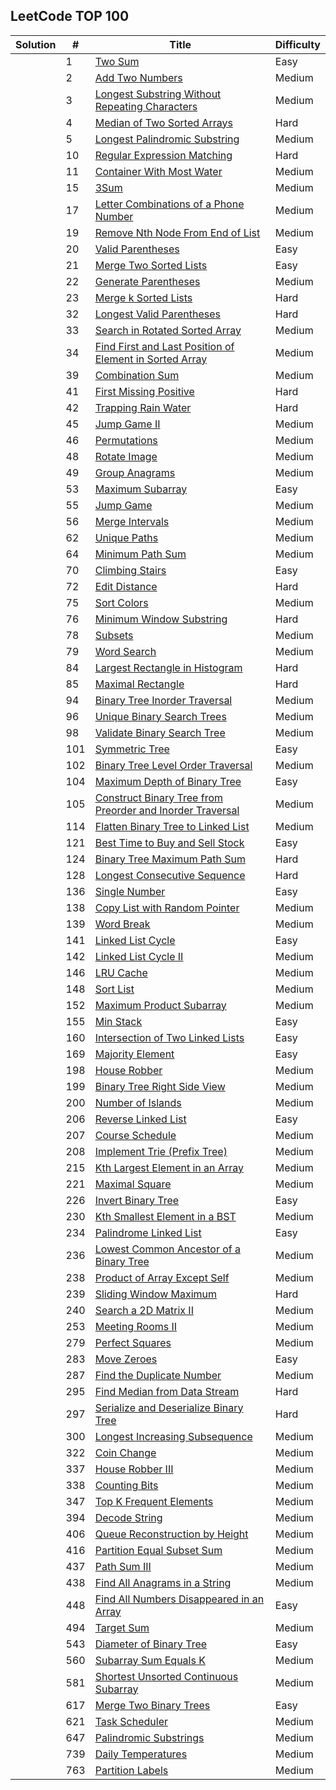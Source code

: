 
## LeetCode TOP 100 

| Solution    | #    | Title     | Difficulty |
| ----------- | -----|------------------------------------------------------------------------------------------------------------------------------------------------------------------------|----------- |
|             | 1    |  [Two Sum](https://leetcode.com/problems/two-sum )                                                                                                                     | Easy       |
|             | 2    |  [Add Two Numbers](https://leetcode.com/problems/add-two-numbers)                                                                                                      | Medium     |
|             | 3    |  [Longest Substring Without Repeating Characters](https://leetcode.com/problems/longest-substring-without-repeating-characters)                                        | Medium     |
|             | 4    |  [Median of Two Sorted Arrays](https://leetcode.com/problems/median-of-two-sorted-arrays)                                                                              | Hard       |
|             | 5    |  [Longest Palindromic Substring](https://leetcode.com/problems/longest-palindromic-substring)                                                                          | Medium     |
|             | 10   |  [Regular Expression Matching](https://leetcode.com/problems/regular-expression-matching)                                                                              | Hard       |
|             | 11   |  [Container With Most Water](https://leetcode.com/problems/container-with-most-water)                                                                                  | Medium     |
|             | 15   |  [3Sum](https://leetcode.com/problems/3sum)                                                                                                                            | Medium     |
|             | 17   |  [Letter Combinations of a Phone Number](https://leetcode.com/problems/letter-combinations-of-a-phone-number)                                                          | Medium     |
|             | 19   |  [Remove Nth Node From End of List](https://leetcode.com/problems/remove-nth-node-from-end-of-list)                                                                    | Medium     |
|             | 20   |  [Valid Parentheses](https://leetcode.com/problems/valid-parentheses)                                                                                                  | Easy       |
|             | 21   |  [Merge Two Sorted Lists](https://leetcode.com/problems/merge-two-sorted-lists)                                                                                        | Easy       |
|             | 22   |  [Generate Parentheses](https://leetcode.com/problems/generate-parentheses)                                                                                            | Medium     |
|             | 23   |  [Merge k Sorted Lists](https://leetcode.com/problems/merge-k-sorted-lists)                                                                                            | Hard       |
|             | 32   |  [Longest Valid Parentheses](https://leetcode.com/problems/longest-valid-parentheses)                                                                                  | Hard       |
|             | 33   |  [Search in Rotated Sorted Array](https://leetcode.com/problems/search-in-rotated-sorted-array)                                                                        | Medium     |
|             | 34   |  [Find First and Last Position of Element in Sorted Array](https://leetcode.com/problems/find-first-and-last-position-of-element-in-sorted-array)                      | Medium     |
|             | 39   |  [Combination Sum](https://leetcode.com/problems/combination-sum)                                                                                                      | Medium     |
|             | 41   |  [First Missing Positive](https://leetcode.com/problems/first-missing-positive)                                                                                        | Hard       |
|             | 42   |  [Trapping Rain Water](https://leetcode.com/problems/trapping-rain-water)                                                                                              | Hard       |
|             | 45   |  [Jump Game II](https://leetcode.com/problems/jump-game-ii)                                                                                                            | Medium     |
|             | 46   |  [Permutations](https://leetcode.com/problems/permutations)                                                                                                            | Medium     |
|             | 48   |  [Rotate Image](https://leetcode.com/problems/rotate-image)                                                                                                            | Medium     |
|             | 49   |  [Group Anagrams](https://leetcode.com/problems/group-anagrams)                                                                                                        | Medium     |
|             | 53   |  [Maximum Subarray](https://leetcode.com/problems/maximum-subarray)                                                                                                    | Easy       |
|             | 55   |  [Jump Game](https://leetcode.com/problems/jump-game)                                                                                                                  | Medium     |
|             | 56   |  [Merge Intervals](https://leetcode.com/problems/merge-intervals)                                                                                                      | Medium     |
|             | 62   |  [Unique Paths](https://leetcode.com/problems/unique-paths)                                                                                                            | Medium     |
|             | 64   |  [Minimum Path Sum](https://leetcode.com/problems/minimum-path-sum)                                                                                                    | Medium     |
|             | 70   |  [Climbing Stairs](https://leetcode.com/problems/climbing-stairs)                                                                                                      | Easy       |
|             | 72   |  [Edit Distance](https://leetcode.com/problems/edit-distance)                                                                                                          | Hard       |
|             | 75   |  [Sort Colors](https://leetcode.com/problems/sort-colors)                                                                                                              | Medium     |
|             | 76   |  [Minimum Window Substring](https://leetcode.com/problems/minimum-window-substring)                                                                                    | Hard       |
|             | 78   |  [Subsets](https://leetcode.com/problems/subsets)                                                                                                                      | Medium     |
|             | 79   |  [Word Search](https://leetcode.com/problems/word-search)                                                                                                              | Medium     |
|             | 84   |  [Largest Rectangle in Histogram](https://leetcode.com/problems/largest-rectangle-in-histogram)                                                                        | Hard       |
|             | 85   |  [Maximal Rectangle](https://leetcode.com/problems/maximal-rectangle)                                                                                                  | Hard       |
|             | 94   |  [Binary Tree Inorder Traversal](https://leetcode.com/problems/binary-tree-inorder-traversal)                                                                          | Medium     |
|             | 96   |  [Unique Binary Search Trees](https://leetcode.com/problems/unique-binary-search-trees)                                                                                | Medium     |
|             | 98   |  [Validate Binary Search Tree](https://leetcode.com/problems/validate-binary-search-tree)                                                                              | Medium     |
|             | 101  |  [Symmetric Tree](https://leetcode.com/problems/symmetric-tree)                                                                                                        | Easy       |
|             | 102  |  [Binary Tree Level Order Traversal](https://leetcode.com/problems/binary-tree-level-order-traversal)                                                                  | Medium     |
|             | 104  |  [Maximum Depth of Binary Tree](https://leetcode.com/problems/maximum-depth-of-binary-tree)                                                                            | Easy       |
|             | 105  |  [Construct Binary Tree from Preorder and Inorder Traversal](https://leetcode.com/problems/construct-binary-tree-from-preorder-and-inorder-traversal)                  | Medium     |
|             | 114  |  [Flatten Binary Tree to Linked List](https://leetcode.com/problems/flatten-binary-tree-to-linked-list)                                                                | Medium     |
|             | 121  |  [Best Time to Buy and Sell Stock](https://leetcode.com/problems/best-time-to-buy-and-sell-stock)                                                                      | Easy       |
|             | 124  |  [Binary Tree Maximum Path Sum](https://leetcode.com/problems/binary-tree-maximum-path-sum)                                                                            | Hard       |
|             | 128  |  [Longest Consecutive Sequence](https://leetcode.com/problems/longest-consecutive-sequence)                                                                            | Hard       |
|             | 136  |  [Single Number](https://leetcode.com/problems/single-number)                                                                                                          | Easy       |
|             | 138  |  [Copy List with Random Pointer](https://leetcode.com/problems/copy-list-with-random-pointer)                                                                          | Medium     |
|             | 139  |  [Word Break](https://leetcode.com/problems/word-break)                                                                                                                | Medium     |
|             | 141  |  [Linked List Cycle](https://leetcode.com/problems/linked-list-cycle)                                                                                                  | Easy       |
|             | 142  |  [Linked List Cycle II](https://leetcode.com/problems/linked-list-cycle-ii)                                                                                            | Medium     |
|             | 146  |  [LRU Cache](https://leetcode.com/problems/lru-cache)                                                                                                                  | Medium     |
|             | 148  |  [Sort List](https://leetcode.com/problems/sort-list)                                                                                                                  | Medium     |
|             | 152  |  [Maximum Product Subarray](https://leetcode.com/problems/maximum-product-subarray)                                                                                    | Medium     |
|             | 155  |  [Min Stack](https://leetcode.com/problems/min-stack)                                                                                                                  | Easy       |
|             | 160  |  [Intersection of Two Linked Lists](https://leetcode.com/problems/intersection-of-two-linked-lists)                                                                    | Easy       |
|             | 169  |  [Majority Element](https://leetcode.com/problems/majority-element)                                                                                                    | Easy       |
|             | 198  |  [House Robber](https://leetcode.com/problems/house-robber)                                                                                                            | Medium     |
|             | 199  |  [Binary Tree Right Side View](https://leetcode.com/problems/binary-tree-right-side-view)                                                                              | Medium     |
|             | 200  |  [Number of Islands](https://leetcode.com/problems/number-of-islands)                                                                                                  | Medium     |
|             | 206  |  [Reverse Linked List](https://leetcode.com/problems/reverse-linked-list)                                                                                              | Easy       |
|             | 207  |  [Course Schedule](https://leetcode.com/problems/course-schedule)                                                                                                      | Medium     |
|             | 208  |  [Implement Trie (Prefix Tree)](https://leetcode.com/problems/implement-trie-prefix-tree)                                                                              | Medium     |
|             | 215  |  [Kth Largest Element in an Array](https://leetcode.com/problems/kth-largest-element-in-an-array)                                                                      | Medium     |
|             | 221  |  [Maximal Square](https://leetcode.com/problems/maximal-square)                                                                                                        | Medium     |
|             | 226  |  [Invert Binary Tree](https://leetcode.com/problems/invert-binary-tree)                                                                                                | Easy       |
|             | 230  |  [Kth Smallest Element in a BST](https://leetcode.com/problems/kth-smallest-element-in-a-bst)                                                                          | Medium     |
|             | 234  |  [Palindrome Linked List](https://leetcode.com/problems/palindrome-linked-list)                                                                                        | Easy       |
|             | 236  |  [Lowest Common Ancestor of a Binary Tree](https://leetcode.com/problems/lowest-common-ancestor-of-a-binary-tree)                                                      | Medium     |
|             | 238  |  [Product of Array Except Self](https://leetcode.com/problems/product-of-array-except-self)                                                                            | Medium     |
|             | 239  |  [Sliding Window Maximum](https://leetcode.com/problems/sliding-window-maximum)                                                                                        | Hard       |
|             | 240  |  [Search a 2D Matrix II](https://leetcode.com/problems/search-a-2d-matrix-ii)                                                                                          | Medium     |
|             | 253  |  [Meeting Rooms II](https://leetcode.com/problems/meeting-rooms-ii)                                                                                                    | Medium     |
|             | 279  |  [Perfect Squares](https://leetcode.com/problems/perfect-squares)                                                                                                      | Medium     |
|             | 283  |  [Move Zeroes](https://leetcode.com/problems/move-zeroes)                                                                                                              | Easy       |
|             | 287  |  [Find the Duplicate Number](https://leetcode.com/problems/find-the-duplicate-number)                                                                                  | Medium     |
|             | 295  |  [Find Median from Data Stream](https://leetcode.com/problems/find-median-from-data-stream)                                                                            | Hard       |
|             | 297  |  [Serialize and Deserialize Binary Tree](https://leetcode.com/problems/serialize-and-deserialize-binary-tree)                                                          | Hard       |
|             | 300  |  [Longest Increasing Subsequence](https://leetcode.com/problems/longest-increasing-subsequence)                                                                        | Medium     |
|             | 322  |  [Coin Change](https://leetcode.com/problems/coin-change)                                                                                                              | Medium     |
|             | 337  |  [House Robber III](https://leetcode.com/problems/house-robber-iii)                                                                                                    | Medium     |
|             | 338  |  [Counting Bits](https://leetcode.com/problems/counting-bits)                                                                                                          | Medium     |
|             | 347  |  [Top K Frequent Elements](https://leetcode.com/problems/top-k-frequent-elements)                                                                                      | Medium     |
|             | 394  |  [Decode String](https://leetcode.com/problems/decode-string)                                                                                                          | Medium     |
|             | 406  |  [Queue Reconstruction by Height](https://leetcode.com/problems/queue-reconstruction-by-height)                                                                        | Medium     |
|             | 416  |  [Partition Equal Subset Sum](https://leetcode.com/problems/partition-equal-subset-sum)                                                                                | Medium     |
|             | 437  |  [Path Sum III](https://leetcode.com/problems/path-sum-iii)                                                                                                            | Medium     |
|             | 438  |  [Find All Anagrams in a String](https://leetcode.com/problems/find-all-anagrams-in-a-string)                                                                          | Medium     |
|             | 448  |  [Find All Numbers Disappeared in an Array](https://leetcode.com/problems/find-all-numbers-disappeared-in-an-array)                                                    | Easy       |
|             | 494  |  [Target Sum](https://leetcode.com/problems/target-sum)                                                                                                                | Medium     |
|             | 543  |  [Diameter of Binary Tree](https://leetcode.com/problems/diameter-of-binary-tree)                                                                                      | Easy       |
|             | 560  |  [Subarray Sum Equals K](https://leetcode.com/problems/subarray-sum-equals-k)                                                                                          | Medium     |
|             | 581  |  [Shortest Unsorted Continuous Subarray](https://leetcode.com/problems/shortest-unsorted-continuous-subarray)                                                          | Medium     |
|             | 617  |  [Merge Two Binary Trees](https://leetcode.com/problems/merge-two-binary-trees)                                                                                        | Easy       |
|             | 621  |  [Task Scheduler](https://leetcode.com/problems/task-scheduler)                                                                                                        | Medium     |
|             | 647  |  [Palindromic Substrings](https://leetcode.com/problems/palindromic-substrings)                                                                                        | Medium     |
|             | 739  |  [Daily Temperatures](https://leetcode.com/problems/daily-temperatures)                                                                                                | Medium     |
|             | 763  |  [Partition Labels](https://leetcode.com/problems/partition-labels)                                                                                                    | Medium     |
